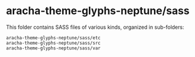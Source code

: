 # aracha-theme-glyphs-neptune/sass

This folder contains SASS files of various kinds, organized in sub-folders:

    aracha-theme-glyphs-neptune/sass/etc
    aracha-theme-glyphs-neptune/sass/src
    aracha-theme-glyphs-neptune/sass/var
